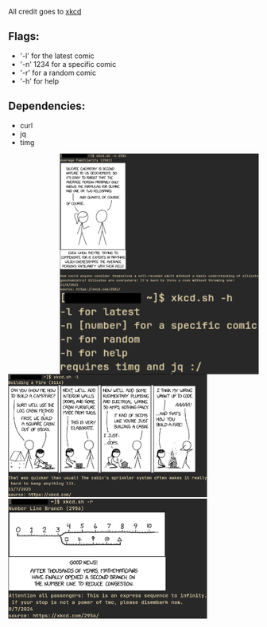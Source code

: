 
All credit goes to [xkcd](https://xkcd.com/)

## Flags:

- '-l' for the latest comic
- '-n' 1234 for a specific comic
- '-r' for a random comic
- '-h' for help

## Dependencies:

- curl
- jq
- timg

<img src="screenshots/xkcdsh-n.png" alt="xkcd.sh -n" align="right" width="400px">

<img src="screenshots/xkcdsh-h.png" alt="xkcd.sh -h" align="right" width="400px">

<img src="screenshots/xkcdsh-l.png" alt="xkcd.sh -l 2501" width="400px">

<img src="screenshots/xkcdsh-r.png" alt="xkcd.sh -r 2501" width="400px">

